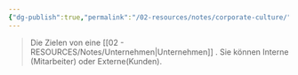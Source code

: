 ```yaml
---
{"dg-publish":true,"permalink":"/02-resources/notes/corporate-culture/","tags":["GFN/LF08"],"noteIcon":"","updated":"2025-09-05T10:12:28.000+02:00"}
---
```


> Die Zielen von eine [[02 - RESOURCES/Notes/Unternehmen\|Unternehmen]] .
> Sie können Interne (Mitarbeiter) oder Externe(Kunden).

